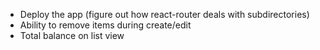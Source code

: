* Deploy the app (figure out how react-router deals with subdirectories)
* Ability to remove items during create/edit
* Total balance on list view
